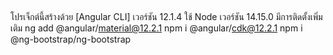 ## 
โปรเจ็กต์นี้สร้างด้วย [Angular CLI] เวอร์ชัน 12.1.4
ใช้ Node เวอร์ชัน 14.15.0
มีการติดตั้งเพิ่มเติม
ng add @angular/material@12.2.1
npm i @angular/cdk@12.2.1
npm i @ng-bootstrap/ng-bootstrap

